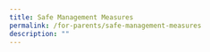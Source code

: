```yaml
---
title: Safe Management Measures
permalink: /for-parents/safe-management-measures
description: ""
---
```


